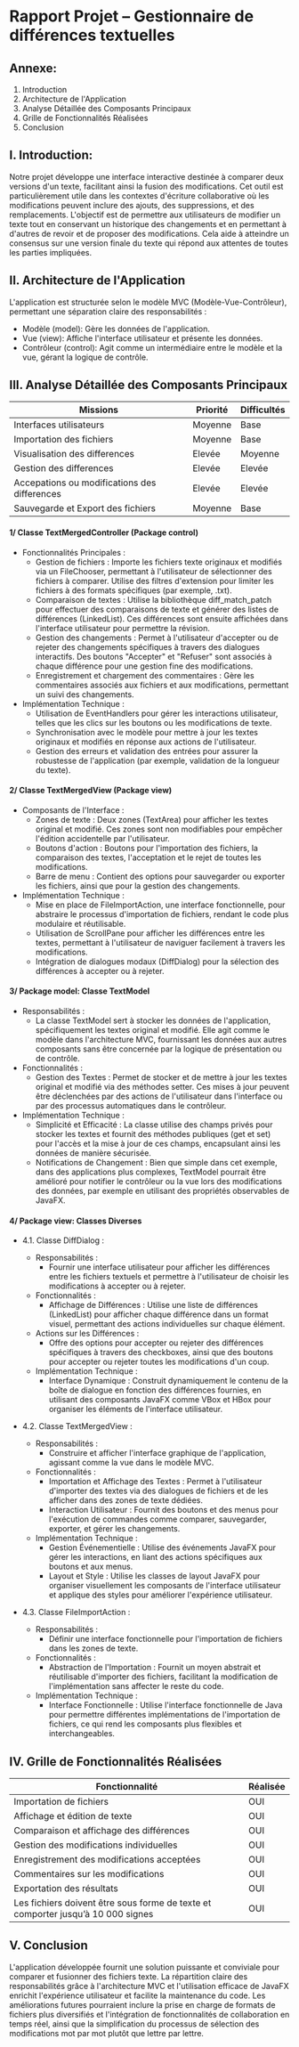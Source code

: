 # Rapport Projet – Gestionnaire de différences textuelles
## Annexe:
1. Introduction
2. Architecture de l'Application
3. Analyse Détaillée des Composants Principaux
4. Grille de Fonctionnalités Réalisées
5. Conclusion

## I. Introduction:
Notre projet développe une interface interactive destinée à comparer deux
versions d'un texte, facilitant ainsi la fusion des modifications. Cet outil est
particulièrement utile dans les contextes d'écriture collaborative où les modifications
peuvent inclure des ajouts, des suppressions, et des remplacements. L'objectif est
de permettre aux utilisateurs de modifier un texte tout en conservant un historique
des changements et en permettant à d'autres de revoir et de proposer des
modifications. Cela aide à atteindre un consensus sur une version finale du texte qui
répond aux attentes de toutes les parties impliquées.

## II. Architecture de l'Application
L'application est structurée selon le modèle MVC (Modèle-Vue-Contrôleur),
permettant une séparation claire des responsabilités :
  - Modèle (model): Gère les données de l'application.
  - Vue (view): Affiche l'interface utilisateur et présente les données.
  - Contrôleur (control): Agit comme un intermédiaire entre le modèle et la vue, gérant la logique de contrôle.

## III. Analyse Détaillée des Composants Principaux

| Missions | Priorité | Difficultés |
|-----------|------|----------|
| Interfaces utilisateurs  | Moyenne   | Base      |
| Importation des fichiers| Moyenne   | Base       |
| Visualisation des differences  | Elevée  | Moyenne     |
| Gestion des differences| Elevée   | Elevée       |
| Accepations ou modifications des  differences  | Elevée   | Elevée      |
| Sauvegarde et Export des fichiers| Moyenne   | Base       |

#### 1/ Classe TextMergedController (Package control)
  - Fonctionnalités Principales :
    - Gestion de fichiers : Importe les fichiers texte originaux et modifiés via un FileChooser,
permettant à l'utilisateur de sélectionner des fichiers à comparer. Utilise des filtres d'extension pour limiter les fichiers à des formats spécifiques (par exemple, .txt).
    - Comparaison de textes : Utilise la bibliothèque diff_match_patch pour
effectuer des comparaisons de texte et générer des listes de différences
(LinkedList<Diff>). Ces différences sont ensuite affichées dans l'interface
utilisateur pour permettre la révision.
    - Gestion des changements : Permet à l'utilisateur d'accepter ou de rejeter des
changements spécifiques à travers des dialogues interactifs. Des boutons
"Accepter" et "Refuser" sont associés à chaque différence pour une gestion
fine des modifications.
    - Enregistrement et chargement des commentaires : Gère les commentaires
associés aux fichiers et aux modifications, permettant un suivi des
changements.
  - Implémentation Technique :
    - Utilisation de EventHandlers pour gérer les interactions utilisateur, telles que
les clics sur les boutons ou les modifications de texte.
    - Synchronisation avec le modèle pour mettre à jour les textes originaux et
modifiés en réponse aux actions de l'utilisateur.
    - Gestion des erreurs et validation des entrées pour assurer la robustesse de
l'application (par exemple, validation de la longueur du texte).

#### 2/ Classe TextMergedView (Package view)
  - Composants de l'Interface :
    - Zones de texte : Deux zones (TextArea) pour afficher les textes original et
modifié. Ces zones sont non modifiables pour empêcher l'édition accidentelle
par l'utilisateur.
    - Boutons d'action : Boutons pour l'importation des fichiers, la comparaison des
textes, l'acceptation et le rejet de toutes les modifications.
    - Barre de menu : Contient des options pour sauvegarder ou exporter les
fichiers, ainsi que pour la gestion des changements.
  - Implémentation Technique :
    - Mise en place de FileImportAction, une interface fonctionnelle, pour abstraire
le processus d'importation de fichiers, rendant le code plus modulaire et
réutilisable.
    - Utilisation de ScrollPane pour afficher les différences entre les textes,
permettant à l'utilisateur de naviguer facilement à travers les modifications.
    - Intégration de dialogues modaux (DiffDialog) pour la sélection des différences
à accepter ou à rejeter.

#### 3/ Package model: Classe TextModel
  - Responsabilités :
    - La classe TextModel sert à stocker les données de l'application,
spécifiquement les textes original et modifié. Elle agit comme le modèle dans
l'architecture MVC, fournissant les données aux autres composants sans être
concernée par la logique de présentation ou de contrôle.
  - Fonctionnalités :
    - Gestion des Textes : Permet de stocker et de mettre à jour les textes original
et modifié via des méthodes setter. Ces mises à jour peuvent être
déclenchées par des actions de l'utilisateur dans l'interface ou par des
processus automatiques dans le contrôleur.
  - Implémentation Technique :
    - Simplicité et Efficacité : La classe utilise des champs privés pour stocker les
textes et fournit des méthodes publiques (get et set) pour l'accès et la mise à
jour de ces champs, encapsulant ainsi les données de manière sécurisée.
    - Notifications de Changement : Bien que simple dans cet exemple, dans des
applications plus complexes, TextModel pourrait être amélioré pour notifier le
contrôleur ou la vue lors des modifications des données, par exemple en
utilisant des propriétés observables de JavaFX.

#### 4/ Package view: Classes Diverses
  - 4.1. Classe DiffDialog :
    - Responsabilités :
      - Fournir une interface utilisateur pour afficher les différences entre les fichiers
textuels et permettre à l'utilisateur de choisir les modifications à accepter ou à
rejeter.
    - Fonctionnalités :
      - Affichage de Différences : Utilise une liste de différences (LinkedList<Diff>)
pour afficher chaque différence dans un format visuel, permettant des actions
individuelles sur chaque élément.
    - Actions sur les Différences :
      - Offre des options pour accepter ou rejeter des différences spécifiques à
travers des checkboxes, ainsi que des boutons pour accepter ou rejeter
toutes les modifications d'un coup.
    - Implémentation Technique :
      - Interface Dynamique : Construit dynamiquement le contenu de la boîte de
dialogue en fonction des différences fournies, en utilisant des composants
JavaFX comme VBox et HBox pour organiser les éléments de l'interface
utilisateur.

  - 4.2. Classe TextMergedView :
    - Responsabilités :
      - Construire et afficher l'interface graphique de l'application, agissant comme la
vue dans le modèle MVC.
    - Fonctionnalités :
      - Importation et Affichage des Textes : Permet à l'utilisateur d'importer des
textes via des dialogues de fichiers et de les afficher dans des zones de texte
dédiées.
      - Interaction Utilisateur : Fournit des boutons et des menus pour l'exécution de
commandes comme comparer, sauvegarder, exporter, et gérer les
changements.
    - Implémentation Technique :
      - Gestion Événementielle : Utilise des événements JavaFX pour gérer les
interactions, en liant des actions spécifiques aux boutons et aux menus.
      - Layout et Style : Utilise les classes de layout JavaFX pour organiser
visuellement les composants de l'interface utilisateur et applique des styles
pour améliorer l'expérience utilisateur.

  - 4.3. Classe FileImportAction :
    - Responsabilités :
      - Définir une interface fonctionnelle pour l'importation de fichiers dans les zones
de texte.
    - Fonctionnalités :
      - Abstraction de l'Importation : Fournit un moyen abstrait et réutilisable
d'importer des fichiers, facilitant la modification de l'implémentation sans
affecter le reste du code.
    - Implémentation Technique :
      - Interface Fonctionnelle : Utilise l'interface fonctionnelle de Java pour
permettre différentes implémentations de l'importation de fichiers, ce qui rend
les composants plus flexibles et interchangeables.

## IV. Grille de Fonctionnalités Réalisées

| Fonctionnalité  | Réalisée |
|-----------|--------------|
| Importation de fichiers         | OUI   |
| Affichage et édition de texte         | OUI   |
| Comparaison et affichage des différences         | OUI   |
| Gestion des modifications individuelles         | OUI  |
| Enregistrement des modifications acceptées         | OUI   |
| Commentaires sur les modifications         | OUI   |
| Exportation des résultats         | OUI   |
| Les fichiers doivent être sous forme de texte et comporter jusqu’à 10 000 signes         | OUI   |


## V. Conclusion
L'application développée fournit une solution puissante et conviviale pour
comparer et fusionner des fichiers texte. La répartition claire des responsabilités
grâce à l'architecture MVC et l'utilisation efficace de JavaFX enrichit l'expérience
utilisateur et facilite la maintenance du code. Les améliorations futures pourraient
inclure la prise en charge de formats de fichiers plus diversifiés et l'intégration de
fonctionnalités de collaboration en temps réel, ainsi que la simplification du
processus de sélection des modifications mot par mot plutôt que lettre par lettre.
